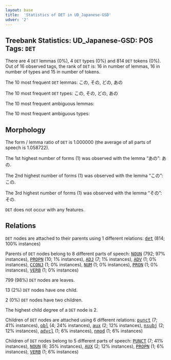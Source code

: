 ```yaml
---
layout: base
title:  'Statistics of DET in UD_Japanese-GSD'
udver: '2'
---
```


## Treebank Statistics: UD_Japanese-GSD: POS Tags: `DET`

There are 4 `DET` lemmas (0%), 4 `DET` types (0%) and 814 `DET` tokens (0%).
Out of 16 observed tags, the rank of `DET` is: 16 in number of lemmas, 16 in number of types and 15 in number of tokens.

The 10 most frequent `DET` lemmas: この, その, どの, あの

The 10 most frequent `DET` types:  この, その, どの, あの

The 10 most frequent ambiguous lemmas: 

The 10 most frequent ambiguous types:  



## Morphology

The form / lemma ratio of `DET` is 1.000000 (the average of all parts of speech is 1.058722).

The 1st highest number of forms (1) was observed with the lemma “あの”: あの.

The 2nd highest number of forms (1) was observed with the lemma “この”: この.

The 3rd highest number of forms (1) was observed with the lemma “その”: その.

`DET` does not occur with any features.


## Relations

`DET` nodes are attached to their parents using 1 different relations: <tt><a href="ja_gsd-dep-det.html">det</a></tt> (814; 100% instances)

Parents of `DET` nodes belong to 8 different parts of speech: <tt><a href="ja_gsd-pos-NOUN.html">NOUN</a></tt> (792; 97% instances), <tt><a href="ja_gsd-pos-PROPN.html">PROPN</a></tt> (10; 1% instances), <tt><a href="ja_gsd-pos-ADJ.html">ADJ</a></tt> (7; 1% instances), <tt><a href="ja_gsd-pos-ADV.html">ADV</a></tt> (1; 0% instances), <tt><a href="ja_gsd-pos-CCONJ.html">CCONJ</a></tt> (1; 0% instances), <tt><a href="ja_gsd-pos-NUM.html">NUM</a></tt> (1; 0% instances), <tt><a href="ja_gsd-pos-PRON.html">PRON</a></tt> (1; 0% instances), <tt><a href="ja_gsd-pos-VERB.html">VERB</a></tt> (1; 0% instances)

799 (98%) `DET` nodes are leaves.

13 (2%) `DET` nodes have one child.

2 (0%) `DET` nodes have two children.

The highest child degree of a `DET` node is 2.

Children of `DET` nodes are attached using 6 different relations: <tt><a href="ja_gsd-dep-punct.html">punct</a></tt> (7; 41% instances), <tt><a href="ja_gsd-dep-obl.html">obl</a></tt> (4; 24% instances), <tt><a href="ja_gsd-dep-aux.html">aux</a></tt> (2; 12% instances), <tt><a href="ja_gsd-dep-nsubj.html">nsubj</a></tt> (2; 12% instances), <tt><a href="ja_gsd-dep-advcl.html">advcl</a></tt> (1; 6% instances), <tt><a href="ja_gsd-dep-nmod.html">nmod</a></tt> (1; 6% instances)

Children of `DET` nodes belong to 5 different parts of speech: <tt><a href="ja_gsd-pos-PUNCT.html">PUNCT</a></tt> (7; 41% instances), <tt><a href="ja_gsd-pos-NOUN.html">NOUN</a></tt> (6; 35% instances), <tt><a href="ja_gsd-pos-AUX.html">AUX</a></tt> (2; 12% instances), <tt><a href="ja_gsd-pos-PROPN.html">PROPN</a></tt> (1; 6% instances), <tt><a href="ja_gsd-pos-VERB.html">VERB</a></tt> (1; 6% instances)


